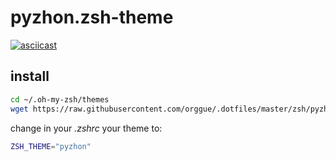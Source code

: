 # pyzhon.zsh-theme

[![asciicast](https://asciinema.org/a/45917.png)](https://asciinema.org/a/45917)

## install
```zsh
cd ~/.oh-my-zsh/themes
wget https://raw.githubusercontent.com/orggue/.dotfiles/master/zsh/pyzhon.zsh-theme
```
change in your *.zshrc* your theme to:
```zsh
ZSH_THEME="pyzhon"
```

